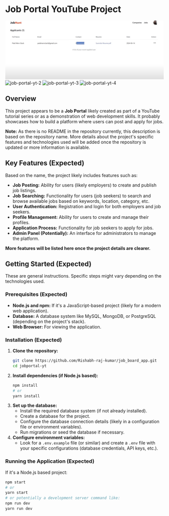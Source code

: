 # Job Portal YouTube Project

<img src="/assets/37FB601D-A21E-40B0-8EBB-85E788A71571.jpeg" alt="job-portal-yt-1" />
<img src="assets/job-portal-yt-2.png" alt="job-portal-yt-2" />
<img src="assets/job-portal-yt-3.png" alt="job-portal-yt-3" />
<img src="assets/job-portal-yt-4.png" alt="job-portal-yt-4" />

## Overview

This project appears to be a **Job Portal** likely created as part of a YouTube tutorial series or as a demonstration of web development skills. It probably showcases how to build a platform where users can post and apply for jobs.

**Note:** As there is no README in the repository currently, this description is based on the repository name. More details about the project's specific features and technologies used will be added once the repository is updated or more information is available.

## Key Features (Expected)

Based on the name, the project likely includes features such as:

* **Job Posting:** Ability for users (likely employers) to create and publish job listings.
* **Job Searching:** Functionality for users (job seekers) to search and browse available jobs based on keywords, location, category, etc.
* **User Authentication:** Registration and login for both employers and job seekers.
* **Profile Management:** Ability for users to create and manage their profiles.
* **Application Process:** Functionality for job seekers to apply for jobs.
* **Admin Panel (Potentially):** An interface for administrators to manage the platform.

**More features will be listed here once the project details are clearer.**

## Getting Started (Expected)

These are general instructions. Specific steps might vary depending on the technologies used.

### Prerequisites (Expected)

* **Node.js and npm:** If it's a JavaScript-based project (likely for a modern web application).
* **Database:** A database system like MySQL, MongoDB, or PostgreSQL (depending on the project's stack).
* **Web Browser:** For viewing the application.

### Installation (Expected)

1.  **Clone the repository:**
    ```bash
    git clone https://github.com/Rishabh-raj-kumar/job_board_app.git
    cd jobportal-yt
    ```
2.  **Install dependencies (if Node.js based):**
    ```bash
    npm install
    # or
    yarn install
    ```
3.  **Set up the database:**
    * Install the required database system (if not already installed).
    * Create a database for the project.
    * Configure the database connection details (likely in a configuration file or environment variables).
    * Run migrations or seed the database if necessary.
4.  **Configure environment variables:**
    * Look for a `.env.example` file (or similar) and create a `.env` file with your specific configurations (database credentials, API keys, etc.).

### Running the Application (Expected)

If it's a Node.js based project:

```bash
npm start
# or
yarn start
# or potentially a development server command like:
npm run dev
yarn run dev